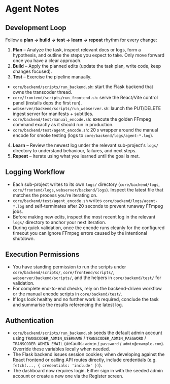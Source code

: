 # Agent Notes

## Development Loop
Follow a **plan → build → test → learn → repeat** rhythm for every change:

1. **Plan** – Analyze the task, inspect relevant docs or logs, form a hypothesis, and outline the steps you expect to take. Only move forward once you have a clear approach.
2. **Build** – Apply the planned edits (update the task plan, write code, keep changes focused).
3. **Test** – Exercise the pipeline manually.
 - `core/backend/scripts/run_backend.sh`: start the Flask backend that owns the transcoder thread.
 - `core/frontend/scripts/run_frontend.sh`: serve the React/Vite control panel (installs deps the first run).
 - `webserver/backend/scripts/run_webserver.sh`: launch the PUT/DELETE ingest server for manifests + subtitles.
  - `core/backend/test/manual_encode.sh`: execute the golden FFmpeg command exactly as it should run in production.
  - `core/backend/test/agent_encode.sh`: 20 s wrapper around the manual encode for smoke testing (logs to `core/backend/logs/agent-*.log`).
4. **Learn** – Review the newest log under the relevant sub-project's `logs/` directory to understand behaviour, failures, and next steps.
5. **Repeat** – Iterate using what you learned until the goal is met.

## Logging Workflow
- Each sub-project writes to its own `logs/` directory (`core/backend/logs`, `core/frontend/logs`, `webserver/backend/logs`). Inspect the latest file that matches the process you're iterating on.
- `core/backend/test/agent_encode.sh` writes `core/backend/logs/agent-*.log` and self-terminates after 20 seconds to prevent runaway FFmpeg jobs.
- Before making new edits, inspect the most recent log in the relevant `logs/` directory to anchor your next iteration.
- During quick validation, once the encode runs cleanly for the configured timeout you can ignore FFmpeg errors caused by the intentional shutdown.

## Execution Permissions
- You have standing permission to run the scripts under `core/backend/scripts/`, `core/frontend/scripts/`, `webserver/backend/scripts/`, and the helpers in `core/backend/test/` for validation.
- For complete end-to-end checks, rely on the backend-driven workflow or the manual encode scripts in `core/backend/test/`.
- If logs look healthy and no further work is required, conclude the task and summarise the results referencing the latest log.

## Authentication
- `core/backend/scripts/run_backend.sh` seeds the default admin account using `TRANSCODER_ADMIN_USERNAME` / `TRANSCODER_ADMIN_PASSWORD` / `TRANSCODER_ADMIN_EMAIL` (defaults: `admin` / `password` / `admin@example.com`). Override these variables locally when needed.
- The Flask backend issues session cookies; when developing against the React frontend or calling API routes directly, include credentials (e.g. `fetch(..., { credentials: 'include' })`).
- The dashboard now requires login. Either sign in with the seeded admin account or create a new one via the Register screen.
